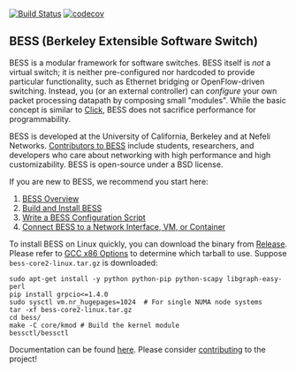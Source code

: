 [![Build Status](https://travis-ci.org/NetSys/bess.svg?branch=master)](https://travis-ci.org/NetSys/bess)
[![codecov](https://codecov.io/gh/NetSys/bess/graph/badge.svg)](https://codecov.io/gh/NetSys/bess)

## BESS (Berkeley Extensible Software Switch)

BESS is a modular framework for software switches. BESS itself is *not* a virtual switch; it is neither pre-configured nor hardcoded to provide particular functionality, such as Ethernet bridging or OpenFlow-driven switching. Instead, you (or an external controller) can *configure* your own packet processing datapath by composing small "modules". While the basic concept is similar to [Click](http://read.cs.ucla.edu/click/click), BESS does not sacrifice performance for programmability.

BESS is developed at the University of California, Berkeley and at Nefeli Networks. [Contributors to BESS](https://github.com/NetSys/bess/blob/master/CONTRIBUTORS.md) include students, researchers, and developers who care about networking with high performance and high customizability. BESS is open-source under a BSD license.

If you are new to BESS, we recommend you start here:

1. [BESS Overview](https://github.com/NetSys/bess/wiki/BESS-Overview)
2. [Build and Install BESS](https://github.com/NetSys/bess/wiki/Build-and-Install-BESS)
3. [Write a BESS Configuration Script](https://github.com/NetSys/bess/wiki/Writing-a-BESS-Configuration-Script)
4. [Connect BESS to a Network Interface, VM, or Container](https://github.com/NetSys/bess/wiki/Hooking-up-BESS-Ports)

To install BESS on Linux quickly, you can download the binary from [Release](https://github.com/NetSys/bess/releases/latest). Please refer to [GCC x86 Options](https://gcc.gnu.org/onlinedocs/gcc/x86-Options.html) to determine which tarball to use. Suppose `bess-core2-linux.tar.gz` is downloaded:

    sudo apt-get install -y python python-pip python-scapy libgraph-easy-perl
    pip install grpcio<=1.4.0
    sudo sysctl vm.nr_hugepages=1024  # For single NUMA node systems
    tar -xf bess-core2-linux.tar.gz
    cd bess/
    make -C core/kmod # Build the kernel module
    bessctl/bessctl

Documentation can be found [here](https://github.com/NetSys/bess/wiki/). Please consider [contributing](https://github.com/NetSys/bess/wiki/How-to-Contribute) to the project!
